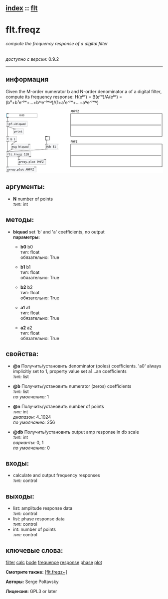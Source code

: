 [index](index.html) :: [flt](category_flt.html)
---

# flt.freqz

###### compute the frequency response of a digital filter

*доступно с версии:* 0.9.2

---


## информация
Given the M-order numerator b and N-order denominator a of a digital filter, compute its frequency response: H(eʲʷ) = B(eʲʷ)/A(eʲʷ) = (b⁰+b¹e⁻ʲʷ+...+bᴹe⁻ʲʷᴹ)/(1+a¹e⁻ʲʷ+...+aᴺe⁻ʲʷᴺ)


[![example](../examples/img/flt.freqz.jpg)](../examples/pd/flt.freqz.pd)



## аргументы:

* **N**
number of points<br>
_тип:_ int<br>



## методы:

* **biquad**
set &#39;b&#39; and &#39;a&#39; coefficients, no output<br>
  __параметры:__
  - **b0** b0<br>
    тип: float <br>
    обязательно: True <br>

  - **b1** b1<br>
    тип: float <br>
    обязательно: True <br>

  - **b2** b2<br>
    тип: float <br>
    обязательно: True <br>

  - **a1** a1<br>
    тип: float <br>
    обязательно: True <br>

  - **a2** a2<br>
    тип: float <br>
    обязательно: True <br>




## свойства:

* **@a** 
Получить/установить denominator (poles) coefficients. &#39;a0&#39; always implicitly set to 1, property
value set a1...an coefficients<br>
_тип:_ list<br>

* **@b** 
Получить/установить numerator (zeros) coefficients<br>
_тип:_ list<br>
_по умолчанию:_ 1<br>

* **@n** 
Получить/установить number of points<br>
_тип:_ int<br>
_диапазон:_ 4..1024<br>
_по умолчанию:_ 256<br>

* **@db** 
Получить/установить output amp response in db scale<br>
_тип:_ int<br>
_варианты:_ 0, 1<br>
_по умолчанию:_ 0<br>



## входы:

* calculate and output frequency responses<br>
_тип:_ control



## выходы:

* list: amplitude response data<br>
_тип:_ control
* list: phase response data<br>
_тип:_ control
* int: number of points<br>
_тип:_ control



## ключевые слова:

[filter](keywords/filter.html)
[calc](keywords/calc.html)
[bode](keywords/bode.html)
[frequence](keywords/frequence.html)
[response](keywords/response.html)
[phase](keywords/phase.html)
[plot](keywords/plot.html)



**Смотрите также:**
[\[flt.freqz~\]](flt.freqz~.html)




**Авторы:** Serge Poltavsky




**Лицензия:** GPL3 or later





